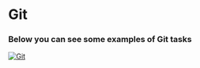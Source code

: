 # Git

### Below you can see some examples of Git tasks

[![Git](https://img.shields.io/badge/-Git-090909?style=for-the-badge&logo=GoogleDrive&logoColor=1195F5)](https://drive.google.com/drive/u/0/folders/1TPYfmPZLWd3wy8jQWnZfDbgVz_5TmgFx)